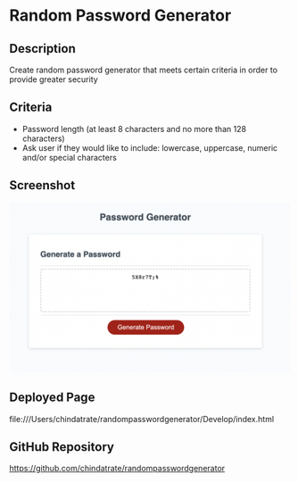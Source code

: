 # Random Password Generator

## Description
Create random password generator that meets certain criteria in order to provide greater security

## Criteria
- Password length (at least 8 characters and no more than 128 characters)
- Ask user if they would like to include: lowercase, uppercase, numeric and/or special characters

## Screenshot
![alt text](Develop/Images/screenshot.png)

## Deployed Page
file:///Users/chindatrate/randompasswordgenerator/Develop/index.html

## GitHub Repository
https://github.com/chindatrate/randompasswordgenerator